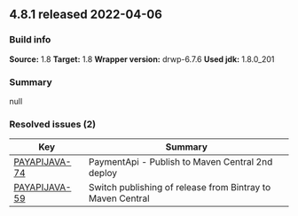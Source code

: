 ## 4.8.1 released 2022-04-06 
### Build info 
**Source:** 1.8 
**Target:** 1.8 
**Wrapper version:** drwp-6.7.6 
**Used jdk:** 1.8.0_201

### Summary 
null
### Resolved issues (2) 
|Key|Summary| 
|---|---|
|[PAYAPIJAVA-74](https://jira.int.payments.worldline.com/browse/PAYAPIJAVA-74)|PaymentApi - Publish to Maven Central 2nd deploy|
|[PAYAPIJAVA-59](https://jira.int.payments.worldline.com/browse/PAYAPIJAVA-59)|Switch publishing of release from Bintray to Maven Central|
